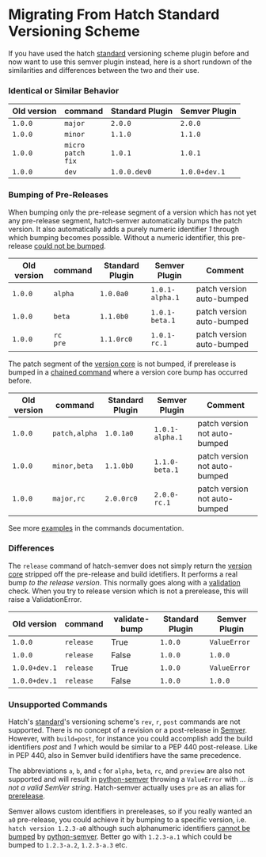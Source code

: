# Migrating From Hatch Standard Versioning Scheme

If you have used the hatch [standard][hatch_versioning] versioning scheme plugin before and now want to use this semver plugin instead, here is a short rundown of the similarities and differences between the two and their use.


### Identical or Similar Behavior

| Old version | command   | Standard Plugin     | Semver Plugin      |
| ----------- | --------- | ------------------- | ------------------ |
| `1.0.0`     | `major`   | `2.0.0`             | `2.0.0`            |
| `1.0.0`     | `minor`   | `1.1.0`             | `1.1.0`            |
| `1.0.0`     | `micro`<br>`patch`<br>`fix` | `1.0.1` | `1.0.1`      |
| `1.0.0`     | `dev`     | `1.0.0.dev0`        | `1.0.0+dev.1`      |

### Bumping of Pre-Releases

When bumping only the pre-release segment of a version which has not yet any pre-release segment, hatch-semver automatically bumps the patch version.
It also automatically adds a purely numeric identifier *1* through which bumping becomes possible. Without a numeric identifier, this pre-release [could not be bumped][unbumpable].

| Old version | command   | Standard Plugin     | Semver Plugin      | Comment                    |
| ----------- | -------   | ------------------- | ------------------ | -------------------------- |
| `1.0.0`     | `alpha`   | `1.0.0a0`           | `1.0.1-alpha.1`    | patch version auto-bumped  |
| `1.0.0`     | `beta`    | `1.1.0b0`           | `1.0.1-beta.1`     | patch version auto-bumped  |
| `1.0.0`     | `rc`<br>`pre` | `1.1.0rc0`      | `1.0.1-rc.1`       | patch version auto-bumped  |

The patch segment of the [version core][bnf] is not bumped, if prerelease is bumped in a [chained command][chain] where a version core bump has occurred before. 

| Old version | command        | Standard Plugin | Semver Plugin   | Comment                        |
| ----------- | -------------- | ----------------| --------------- | ------------------------------ |
| `1.0.0`     | `patch,alpha`  | `1.0.1a0`       | `1.0.1-alpha.1` | patch version not auto-bumped  |
| `1.0.0`     | `minor,beta`   | `1.1.0b0`       | `1.1.0-beta.1`  | patch version not auto-bumped  |
| `1.0.0`     | `major,rc`     | `2.0.0rc0`      | `2.0.0-rc.1`    | patch version not auto-bumped  |

See more [examples][chained-pre] in the commands documentation.

### Differences

The `release` command of hatch-semver does not simply return the [version core][bnf] stripped off the pre-release and build idetifiers.
It performs a real bump *to the release version*. 
This normally goes along with a [validation][validation] check. 
When you try to release version which is not a prerelease, this will raise a ValidationError.

| Old version   | command   | validate-bump | Standard Plugin     | Semver Plugin      |
| ------------- | --------- | ------------- | ------------------- | ------------------ |
| `1.0.0`       | `release` | True          | `1.0.0`             | `ValueError`       |
| `1.0.0`       | `release` | False         | `1.0.0`             | `1.0.0`            |
| `1.0.0+dev.1` | `release` | True          | `1.0.0`             | `ValueError`       |
| `1.0.0+dev.1` | `release` | False         | `1.0.0`             | `1.0.0`            |

### Unsupported Commands

Hatch's [standard][hatch_versioning]'s versioning scheme's `rev`, `r`, `post` commands are not supported. 
There is no concept of a revision or a post-release in [Semver][semver]. 
However, with `build=post`, for instance you could accomplish add the build identifiers *post* and *1* which would be similar to a PEP 440 post-release.
Like in PEP 440, also in Semver build identifiers have the same precedence.

The abbreviations `a`, `b`, and `c` for `alpha`, `beta`, `rc`, and `preview` are also not supported and will result in [python-semver][python-semver] throwing a `ValueError` with *... is not a valid SemVer string*. Hatch-semver actually uses `pre` as an alias for [prerelease][prerelease].

Semver allows custom identifiers in prereleases, so if you really wanted an `a0` pre-release, you could achieve it by bumping to a specific version, i.e. `hatch version 1.2.3-a0` although such alphanumeric identifiers [cannot be bumped][unbumpable] by [python-semver].
Better go with `1.2.3-a.1` which could be bumped to `1.2.3-a.2`, `1.2.3-a.3` etc.


[hatch_versioning]: https://hatch.pypa.io/latest/version/#updating
[python-semver]: https://github.com/python-semver/python-semver
[semver]: https://semver.org/
[validation]: https://hatch.pypa.io/latest/plugins/version-scheme/standard/#options
[unbumpable]: ../1-commands/#alphanumeric-pre-release-identifiers
[bnf]: https://semver.org/#backusnaur-form-grammar-for-valid-semver-versions
[chain]: ../1-commands/#chained-commands
[chained-pre]: ../1-commands/#chained-with-a-version-core-bump
[prerelease]: ../1-commands/#pre-release
